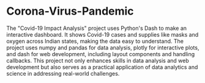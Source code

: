 # Corona-Virus-Pandemic
The "Covid-19 Impact Analysis" project uses Python's Dash to make an interactive dashboard. It shows Covid-19 cases and supplies like masks and oxygen across Indian states, making the data easy to understand.
The project uses numpy and pandas for data analysis, plotly for interactive plots, and dash for web development, including layout components and handling callbacks.
This project not only enhances skills in data analysis and web development but also serves as a practical application of data analytics and science in addressing real-world challenges.
